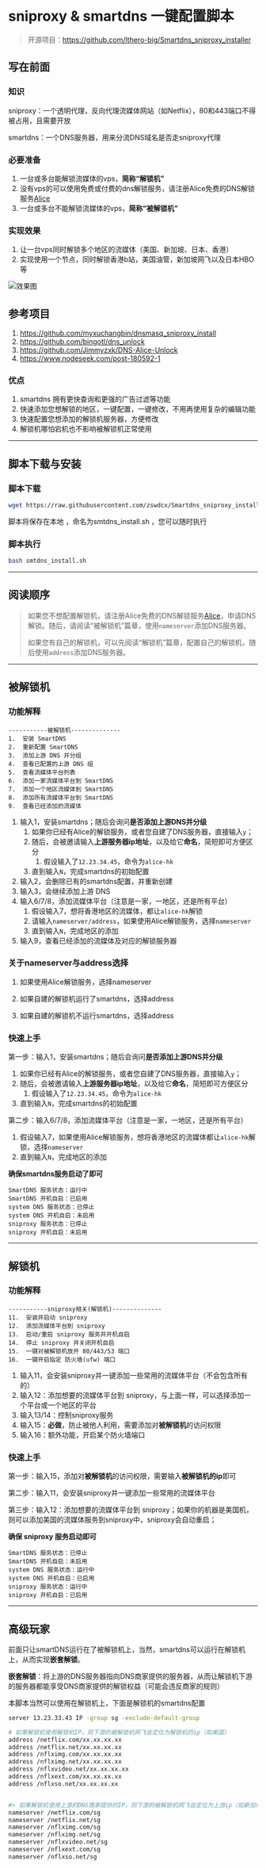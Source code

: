# sniproxy & smartdns 一键配置脚本

> 开源项目：https://github.com/lthero-big/Smartdns_sniproxy_installer

## 写在前面

### 知识

sniproxy：一个透明代理，反向代理流媒体网站（如Netflix），80和443端口不得被占用，且需要开放

smartdns：一个DNS服务器，用来分流DNS域名是否走sniproxy代理



### 必要准备

1. 一台或多台能解锁流媒体的vps，**简称“解锁机”**
2. 没有vps的可以使用免费或付费的dns解锁服务，请注册Alice免费的DNS解锁服务[Alice](https://app.alice.ws/)
3. 一台或多台不能解锁流媒体的vps，**简称“被解锁机”**



### 实现效果

1. 让一台vps同时解锁多个地区的流媒体（美国、新加坡、日本、香港）
2. 实现使用一个节点，同时解锁香港b站，美国油管，新加坡网飞以及日本HBO等

![效果图](Unlock_image.png)



## 参考项目

1. https://github.com/myxuchangbin/dnsmasq_sniproxy_install
2. https://github.com/bingotl/dns_unlock
3. https://github.com/Jimmyzxk/DNS-Alice-Unlock
4. https://www.nodeseek.com/post-180592-1



### 优点

1. smartdns 拥有更快查询和更强的广告过滤等功能
2. 快速添加您想解锁的地区，一键配置，一键修改，不用再使用复杂的编辑功能
3. 快速配置您想添加的解锁机服务器，方便修改
4. 解锁机哪怕宕机也不影响被解锁机正常使用



------



## 脚本下载与安装

### 脚本下载

```sh
wget https://raw.githubusercontent.com/zswdcx/Smartdns_sniproxy_installer/refs/heads/main/smtdns_install.sh -O smtdns_install.sh 
```

脚本将保存在本地 ，命名为smtdns_install.sh ，您可以随时执行

### 脚本执行

```sh
bash smtdns_install.sh
```



------



## 阅读顺序

> 如果您不想配置解锁机，请注册Alice免费的DNS解锁服务[Alice](https://app.alice.ws/)，申请DNS解锁。随后，请阅读“被解锁机”篇章，使用`nameserver`添加DNS服务器。
>
> 如果您有自己的解锁机，可以先阅读“解锁机”篇章，配置自己的解锁机，随后使用`address`添加DNS服务器。



-------



## 被解锁机

### 功能解释

```
-----------被解锁机--------------
1.  安装 SmartDNS
2.  重新配置 SmartDNS
3.  添加上游 DNS 并分组
4.  查看已配置的上游 DNS 组
5.  查看流媒体平台列表
6.  添加一家流媒体平台到 SmartDNS
7.  添加一个地区流媒体到 SmartDNS
8.  添加所有流媒体平台到 SmartDNS
9.  查看已经添加的流媒体
```

1. 输入1，安装smartdns；随后会询问**是否添加上游DNS并分级**
   1. 如果你已经有Alice的解锁服务，或者您自建了DNS服务器，直接输入`y`；
   2. 随后，会被邀请输入**上游服务器ip地址**，以及给它**命名**，简短即可方便区分
      1. 假设输入了`12.23.34.45`，命令为`alice-hk`
   3. 直到输入`N`，完成smartdns的初始配置
2. 输入2，会删除已有的smartdns配置，并重新创建
3. 输入3，会继续添加上游 DNS 
4. 输入6/7/8，添加流媒体平台（注意是一家，一地区，还是所有平台）
   1. 假设输入7，想将香港地区的流媒体，都让`alice-hk`解锁
   2. 请输入`nameserver/address`，如果使用Alice解锁服务，选择`nameserver`
   3. 直到输入`N`，完成地区的添加
5. 输入9，查看已经添加的流媒体及对应的解锁服务器



### 关于nameserver与address选择

1. 如果使用Alice解锁服务，选择nameserver

2. 如果自建的解锁机运行了smartdns，选择address

3. 如果自建的解锁机不运行smartdns，选择address





### 快速上手

第一步：输入1，安装smartdns；随后会询问**是否添加上游DNS并分级**

1. 如果你已经有Alice的解锁服务，或者您自建了DNS服务器，直接输入`y`；
2. 随后，会被邀请输入**上游服务器ip地址**，以及给它**命名**，简短即可方便区分
   1. 假设输入了`12.23.34.45`，命令为`alice-hk`
3. 直到输入`N`，完成smartdns的初始配置

第二步：输入6/7/8，添加流媒体平台（注意是一家，一地区，还是所有平台）

1. 假设输入7，如果使用Alice解锁服务，想将香港地区的流媒体都让`alice-hk`解锁，选择`nameserver`
2. 直到输入`N`，完成地区的添加



**确保smartdns服务启动了即可**

```
SmartDNS 服务状态：运行中
SmartDNS 开机自启：已启用
system DNS 服务状态：已停止
system DNS 开机自启：未启用
sniproxy 服务状态：已停止
sniproxy 开机自启：未启用
```



------



## 解锁机

### 功能解释

```
-----------sniproxy相关(解锁机)--------------
11.  安装并启动 sniproxy
12.  添加流媒体平台到 sniproxy
13.  启动/重启 sniproxy 服务并开机自启
14.  停止 sniproxy 并关闭开机自启
15.  一键对被解锁机放开 80/443/53 端口 
16.  一键开启指定 防火墙(ufw) 端口 
```

1. 输入11，会安装sniproxy并一键添加一些常用的流媒体平台（不会包含所有的）
2. 输入12：添加想要的流媒体平台到 sniproxy，与上面一样，可以选择添加一个平台或一个地区的平台
3. 输入13/14：控制sniproxy服务
4. 输入15：**必做**，防止被他人利用，需要添加对**被解锁机**的访问权限
5. 输入16：额外功能，开启某个防火墙端口



### 快速上手

第一步：输入15，添加对**被解锁机**的访问权限，需要输入**被解锁机的ip**即可

第二步：输入11，会安装sniproxy并一键添加一些常用的流媒体平台

第三步：输入12：添加想要的流媒体平台到 sniproxy；如果你的机器是美国机，则可以添加美国的流媒体服务到sniproxy中，sniproxy会自动重启；

**确保 sniproxy 服务启动即可**

```
SmartDNS 服务状态：已停止
SmartDNS 开机自启：未启用
system DNS 服务状态：运行中
system DNS 开机自启：已启用
sniproxy 服务状态：运行中
sniproxy 开机自启：已启用
```





------



## 高级玩家

前面只让smartDNS运行在了被解锁机上，当然，smartdns可以运行在解锁机上，从而实现**嵌套解锁**。

**嵌套解锁**：将上游的DNS服务器指向DNS商家提供的服务器，从而让解锁机下游的服务器都能享受DNS商家提供的解锁权益（可能会违反商家的规则）

本脚本当然可以使用在解锁机上，下面是解锁机的smartdns配置

```sh
server 13.23.33.43 IP -group sg -exclude-default-group

# 如果解锁机使用解锁机IP，则下游的被解锁机网飞会定位为解锁机的ip（如美国）
address /netflix.com/xx.xx.xx.xx
address /netflix.net/xx.xx.xx.xx
address /nflximg.com/xx.xx.xx.xx
address /nflximg.net/xx.xx.xx.xx
address /nflxvideo.net/xx.xx.xx.xx
address /nflxext.com/xx.xx.xx.xx
address /nflxso.net/xx.xx.xx.xx


#> 如果解锁机使用上游的DNS商家提供的IP，则下游的被解锁机网飞会定位为上游ip（如新加坡）
nameserver /netflix.com/sg
nameserver /netflix.net/sg
nameserver /nflximg.com/sg
nameserver /nflximg.net/sg
nameserver /nflxvideo.net/sg
nameserver /nflxext.com/sg
nameserver /nflxso.net/sg
```

